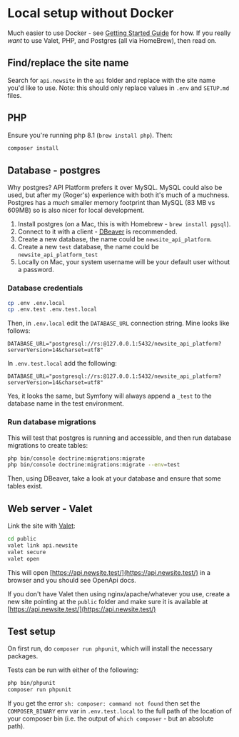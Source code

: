 # Local setup without Docker

Much easier to use Docker - see [Getting Started Guide](https://api-platform.com/docs/distribution) for how. If you really _want_ to use Valet, PHP, and Postgres (all via HomeBrew), then read on.

## Find/replace the site name

Search for `api.newsite` in the `api` folder and replace with the site name you'd like to use. Note: this should only replace values in `.env` and `SETUP.md` files.

## PHP

Ensure you're running php 8.1 (`brew install php`). Then:

```sh
composer install
```

## Database - postgres

Why postgres? API Platform prefers it over MySQL. MySQL could also be used, but after my (Roger's) experience with both it's much of a muchness. Postgres has a _much_ smaller memory footprint than MySQL (83 MB vs 609MB) so is also nicer for local development.

1. Install postgres (on a Mac, this is with Homebrew - `brew install pgsql`).
2. Connect to it with a client - [DBeaver](https://dbeaver.io/) is recommended.
3. Create a new database, the name could be `newsite_api_platform`.
4. Create a new `test` database, the name could be `newsite_api_platform_test`
5. Locally on Mac, your system username will be your default user without a password.

### Database credentials

```sh
cp .env .env.local
cp .env.test .env.test.local
```

Then, in `.env.local` edit the `DATABASE_URL` connection string. Mine looks like follows:

`DATABASE_URL="postgresql://rs:@127.0.0.1:5432/newsite_api_platform?serverVersion=14&charset=utf8"`

In `.env.test.local` add the following:

`DATABASE_URL="postgresql://rs:@127.0.0.1:5432/newsite_api_platform?serverVersion=14&charset=utf8"`

Yes, it looks the same, but Symfony will always append a `_test` to the database name in the test environment.

### Run database migrations

This will test that postgres is running and accessible, and then run database migrations to create tables:

```sh
php bin/console doctrine:migrations:migrate
php bin/console doctrine:migrations:migrate --env=test
```

Then, using DBeaver, take a look at your database and ensure that some tables exist.

## Web server - Valet

Link the site with [Valet](https://laravel.com/docs/9.x/valet):

```sh
cd public
valet link api.newsite
valet secure
valet open
```

This will open [https://api.newsite.test/](https://api.newsite.test/) in a browser and you should see OpenApi docs.

If you don't have Valet then using nginx/apache/whatever you use, create a new site pointing at the `public` folder and make sure it is available at [https://api.newsite.test/](https://api.newsite.test/)

## Test setup

On first run, do `composer run phpunit`, which will install the necessary packages.

Tests can be run with either of the following:

```sh
php bin/phpunit
composer run phpunit
```

If you get the error `sh: composer: command not found` then set the `COMPOSER_BINARY` env var in `.env.test.local` to the full path of the location of your composer bin (i.e. the output of `which composer` - but an absolute path).
